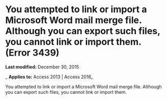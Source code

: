 
# You attempted to link or import a Microsoft Word mail merge file. Although you can export such files, you cannot link or import them. (Error 3439)

 **Last modified:** December 30, 2015

 _ **Applies to:** Access 2013 | Access 2016_

You attempted to link or import a Microsoft Word mail merge file. Although you can export such files, you cannot link or import them.


